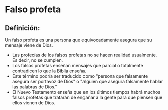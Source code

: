 # Falso profeta

## Definición: 

Un falso profeta es una persona que equivocadamente asegura que su mensaje viene de Dios.

* Las profecías de los falsos profetas no se hacen realidad usualmente.  Es decir, no se cumplen.
* Los falsos profetas enseñan mensajes que parcial o totalmente contradicen lo que la Biblia enseña.
* Este término podría ser traducido como "persona que falsamente asegura ser portavoz de Dios" o "alguien que asegura falsamente hablar las palabras de Dios."
* El Nuevo Testamento enseña que en los últimos tiempos habrá muchos falsos profetas que tratarán de engañar a la gente para que piensen que ellos vienen de Dios.

